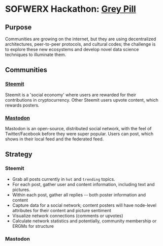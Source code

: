 # SOFWERX Hackathon: [Grey Pill](http://www.hackathon.io/openwerx-data1)
## Purpose
Communities are growing on the internet, but they are using decentralized architectures, peer-to-peer protocols, and cultural codes; the challenge is to explore these new ecosystems and develop novel data science techniques to illuminate them.

## Communities
### [Steemit](https://steemit.com)
Steemit is a 'social economy' where users are rewarded for their contributions in cryptocurrency. Other Steemit users upvote content, which rewards posters.

### [Mastodon](https://mastodon.social)
Mastodon is an open-source, distributed social network, with the feel of Twitter/Facebook before they were super popular. Users can post, which shows in their local feed and the federated feed.

## Strategy
### Steemit

- Grab all posts currently in `hot` and `trending` topics.
- For each post, gather user and content information, including text and pictures.
- Within each post, gather all replies -- both poster information and content
- Capture data for a social network; content posters will have node-level attributes for their content and picture sentiment
- Visualize network connections (comments or upvotes)
- Calculate network statistics and potentially, community membership or ERGMs for structure

### Mastodon
